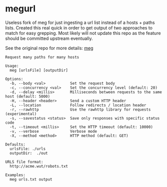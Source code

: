 # megurl

Useless fork of meg for just ingesting a url list instead of a hosts + paths lists. Created this real quick in order to get output of two approaches to match for easy grepping. Most likely will not update this repo as the feature should be committed upstream eventually.


See the original repo for more details: [meg](https://github.com/tomnomnom/meg)

```
Request many paths for many hosts

Usage:
  meg [urlsFile] [outputDir]

Options:
  -b, --body <val>           Set the request body
  -c, --concurrency <val>    Set the concurrency level (default: 20)
  -d, --delay <millis>       Milliseconds between requests to the same host (default: 5000)
  -H, --header <header>      Send a custom HTTP header
  -L, --location             Follow redirects / location header
  -r, --rawhttp              Use the rawhttp library for requests (experimental)
  -s, --savestatus <status>  Save only responses with specific status code
  -t, --timeout <millis>     Set the HTTP timeout (default: 10000)
  -v, --verbose              Verbose mode
  -X, --method <method>      HTTP method (default: GET)

Defaults:
  urlsFile: ./urls
  outputDir:  ./out

URLS file format:
  http://acme.wut/robots.txt

Examples:
  meg urls.txt output

```
